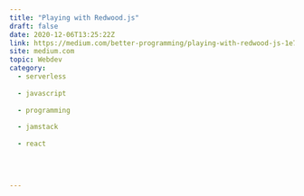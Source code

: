 ```yaml
---
title: "Playing with Redwood.js"
draft: false
date: 2020-12-06T13:25:22Z
link: https://medium.com/better-programming/playing-with-redwood-js-1e7c62cb038e?source=rss------jamstack-5&utm_medium=RSS&utm_source=hune
site: medium.com
topic: Webdev
category:
  - serverless
  
  - javascript
  
  - programming
  
  - jamstack
  
  - react
  
   
  

---
```

